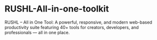 # RUSHL-All-in-one-toolkit
RUSHL – All in One Tool: A powerful, responsive, and modern web-based productivity suite featuring 40+ tools for creators, developers, and professionals — all in one place.

